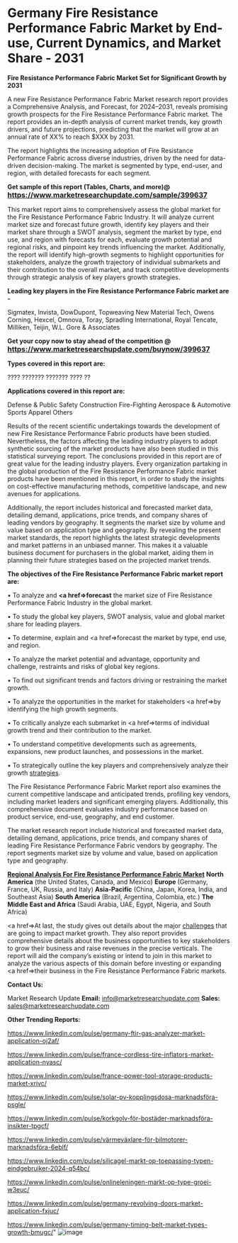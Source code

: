 # Germany Fire Resistance Performance Fabric Market by End-use, Current Dynamics, and Market Share - 2031

<strong>Fire Resistance Performance Fabric Market Set for Significant Growth by 2031</strong>

A new Fire Resistance Performance Fabric Market research report provides a Comprehensive Analysis, and Forecast, for 2024–2031, reveals promising growth prospects for the Fire Resistance Performance Fabric market. The report provides an in-depth analysis of current market trends, key growth drivers, and future projections, predicting that the market will grow at an annual rate of XX% to reach $XXX by 2031.

The report highlights the increasing adoption of Fire Resistance Performance Fabric across diverse industries, driven by the need for data-driven decision-making. The market is segmented by type, end-user, and region, with detailed forecasts for each segment.

<strong>Get sample of this report (Tables, Charts, and more)@ <a href=https://www.marketresearchupdate.com/sample/399637><font size=3 color=#0000ff>https://www.marketresearchupdate.com/sample/399637</font></a></strong>

This market report aims to comprehensively assess the global market for the Fire Resistance Performance Fabric Industry. It will analyze current market size and forecast future growth, identify key players and their market share through a SWOT analysis, segment the market by type, end use, and region with forecasts for each, evaluate growth potential and regional risks, and pinpoint key trends influencing the market. Additionally, the report will identify high-growth segments to highlight opportunities for stakeholders, analyze the growth trajectory of individual submarkets and their contribution to the overall market, and track competitive developments through strategic analysis of key players growth strategies.

<strong>Leading key players in the Fire Resistance Performance Fabric market are -</strong>

Sigmatex, Invista, DowDupont, Topweaving New Material Tech, Owens Corning, Hexcel, Omnova, Toray, Spradling International, Royal Tencate, Milliken, Teijin, W.L. Gore & Associates

<strong>Get your copy now to stay ahead of the competition @ <a href=https://www.marketresearchupdate.com/buynow/399637><font size=3 color=#0000ff>https://www.marketresearchupdate.com/buynow/399637</font></a></strong>

<strong>Types covered in this report are:</strong>

????
???????
???????
????
??

<strong>Applications covered in this report are:</strong>

Defense & Public Safety
Construction
Fire-Fighting
Aerospace & Automotive
Sports Apparel
Others

Results of the recent scientific undertakings towards the development of new Fire Resistance Performance Fabric products have been studied. Nevertheless, the factors affecting the leading industry players to adopt synthetic sourcing of the market products have also been studied in this statistical surveying report. The conclusions provided in this report are of great value for the leading industry players. Every organization partaking in the global production of the Fire Resistance Performance Fabric market products have been mentioned in this report, in order to study the insights on cost-effective manufacturing methods, competitive landscape, and new avenues for applications.

Additionally, the report includes historical and forecasted market data, detailing demand, applications, price trends, and company shares of leading vendors by geography. It segments the market size by volume and value based on application type and geography. By revealing the present market standards, the report highlights the latest strategic developments and market patterns in an unbiased manner. This makes it a valuable business document for purchasers in the global market, aiding them in planning their future strategies based on the projected market trends.

<strong>The objectives of the Fire Resistance Performance Fabric market report are:</strong>

• To analyze and <strong><a href=><strong>forecast</strong></a></strong> the market size of Fire Resistance Performance Fabric Industry in the global market.

• To study the global key players, SWOT analysis, value and global market share for leading players.

• To determine, explain and <a href=>forecast</a> the market by type, end use, and region.

• To analyze the market potential and advantage, opportunity and challenge, restraints and risks of global key regions.

• To find out significant trends and factors driving or restraining the market growth.

• To analyze the opportunities in the market for stakeholders <a href=>by</a> identifying the high growth segments.

• To critically analyze each submarket in <a href=>terms</a> of individual growth trend and their contribution to the market.

• To understand competitive developments such as agreements, expansions, new product launches, and possessions in the market.

• To strategically outline the key players and comprehensively analyze their growth <a href=ASDF881288>strategies</a>.

The Fire Resistance Performance Fabric Market report also examines the current competitive landscape and anticipated trends, profiling key vendors, including market leaders and significant emerging players. Additionally, this comprehensive document evaluates industry performance based on product service, end-use, geography, and end customer.

The market research report include historical and forecasted market data, detailing demand, applications, price trends, and company shares of leading Fire Resistance Performance Fabric vendors by geography. The report segments market size by volume and value, based on application type and geography.

<strong><u><b>Regional Analysis For Fire Resistance Performance Fabric Market</b></u></strong>
<strong><b>North America</b></strong> (the United States, Canada, and Mexico)
<strong><b>Europe </b></strong>(Germany, France, UK, Russia, and Italy)
<strong><b>Asia-Pacific</b></strong> (China, Japan, Korea, India, and Southeast Asia)
<strong><b>South America</b></strong> (Brazil, Argentina, Colombia, etc.)
<strong><b>The Middle East and Africa</b></strong> (Saudi Arabia, UAE, Egypt, Nigeria, and South Africa)

<a href=>At last,</a> the study gives out details about the major <a href=ASDF991299>challenges</a> that are going to impact market growth. They also report provides comprehensive details about the business opportunities to key stakeholders to grow their business and raise revenues in the precise verticals. The report will aid the company’s existing or intend to join in this market to analyze the various aspects of this domain before investing or expanding <a href=>their</a> business in the Fire Resistance Performance Fabric markets.

<strong>Contact Us:</strong>

Market Research Update
<strong>Email:</strong> info@marketresearchupdate.com
<strong>Sales:</strong> sales@marketresearchupdate.com

<strong>Other Trending Reports:</strong>

<a href=https://www.linkedin.com/pulse/germany-ftir-gas-analyzer-market-application-oj2af/>https://www.linkedin.com/pulse/germany-ftir-gas-analyzer-market-application-oj2af/</a>

<a href=https://www.linkedin.com/pulse/france-cordless-tire-inflators-market-application-nyasc/>https://www.linkedin.com/pulse/france-cordless-tire-inflators-market-application-nyasc/</a>

<a href=https://www.linkedin.com/pulse/france-power-tool-storage-products-market-xrivc/>https://www.linkedin.com/pulse/france-power-tool-storage-products-market-xrivc/</a>

<a href=https://www.linkedin.com/pulse/solar-pv-kopplingsdosa-marknadsföra-psgle/>https://www.linkedin.com/pulse/solar-pv-kopplingsdosa-marknadsföra-psgle/</a>

<a href=https://www.linkedin.com/pulse/korkgolv-för-bostäder-marknadsföra-insikter-tpgcf/>https://www.linkedin.com/pulse/korkgolv-för-bostäder-marknadsföra-insikter-tpgcf/</a>

<a href=https://www.linkedin.com/pulse/värmeväxlare-för-bilmotorer-marknadsföra-6eblf/>https://www.linkedin.com/pulse/värmeväxlare-för-bilmotorer-marknadsföra-6eblf/</a>

<a href=https://www.linkedin.com/pulse/silicagel-markt-op-toepassing-typen-eindgebruiker-2024-q54bc/>https://www.linkedin.com/pulse/silicagel-markt-op-toepassing-typen-eindgebruiker-2024-q54bc/</a>

<a href=https://www.linkedin.com/pulse/onlineleningen-markt-op-type-groei-w3euc/>https://www.linkedin.com/pulse/onlineleningen-markt-op-type-groei-w3euc/</a>

<a href=https://www.linkedin.com/pulse/germany-revolving-doors-market-application-fxjuc/>https://www.linkedin.com/pulse/germany-revolving-doors-market-application-fxjuc/</a>

<a href=https://www.linkedin.com/pulse/germany-timing-belt-market-types-growth-bmugc/>https://www.linkedin.com/pulse/germany-timing-belt-market-types-growth-bmugc/</a>"
![image](https://github.com/user-attachments/assets/b4176191-04b5-4977-a31a-f96c1b35ab30)
